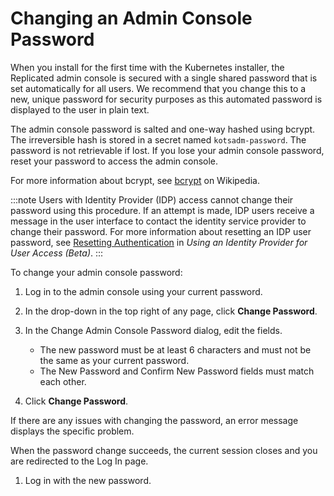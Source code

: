 # Changing an Admin Console Password

When you install for the first time with the Kubernetes installer, the Replicated admin console is secured with a single shared password that is set automatically for all users. We recommend that you change this to a new, unique password for security purposes as this automated password is displayed to the user in plain text.

The admin console password is salted and one-way hashed using bcrypt. The irreversible hash is stored in a secret named `kotsadm-password`. The password is not retrievable if lost. If you lose your admin console password, reset your password to access the admin console.

For more information about bcrypt, see [bcrypt](https://en.wikipedia.org/wiki/Bcrypt) on Wikipedia.

:::note
Users with Identity Provider (IDP) access cannot change their password using this procedure. If an attempt is made, IDP users receive a message in the user interface to contact the identity service provider to change their password. For more information about resetting an IDP user password, see [Resetting Authentication](auth-identity-provider#resetting-authentication) in _Using an Identity Provider for User Access (Beta)_.
:::

To change your admin console password:

1. Log in to the admin console using your current password.
1. In the drop-down in the top right of any page, click **Change Password**.
1. In the Change Admin Console Password dialog, edit the fields.

    - The new password must be at least 6 characters and must not be the same as your current password.
    - The New Password and Confirm New Password fields must match each other.

1. Click **Change Password**.

  If there are any issues with changing the password, an error message displays the specific problem.

  When the password change succeeds, the current session closes and you are redirected to the Log In page.

1. Log in with the new password.
